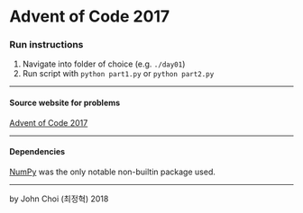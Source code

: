# Advent of Code 2017

### Run instructions

1. Navigate into folder of choice (e.g. `./day01`)
2. Run script with `python part1.py` or `python part2.py`

---

#### Source website for problems
[Advent of Code 2017](http://adventofcode.com/2017)

---

#### Dependencies
[NumPy](http://www.numpy.org/) was the only notable non-builtin package used.

---

by John Choi (최정혁) 2018

